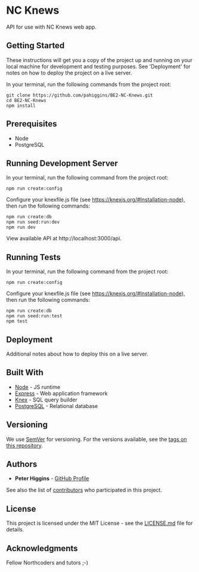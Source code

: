 # NC Knews

API for use with NC Knews web app.

## Getting Started

These instructions will get you a copy of the project up and running on your local machine for development and testing purposes. See 'Deployment' for notes on how to deploy the project on a live server.

In your terminal, run the following commands from the project root:

```
git clone https://github.com/pahiggins/BE2-NC-Knews.git
cd BE2-NC-Knews
npm install
```

## Prerequisites

- Node
- PostgreSQL

## Running Development Server

In your terminal, run the following command from the project root:

```
npm run create:config
```

Configure your knexfile.js file (see https://knexjs.org/#Installation-node), then run the following commands:

```
npm run create:db
npm run seed:run:dev
npm run dev
```

View available API at http://localhost:3000/api.

## Running Tests

In your terminal, run the following command from the project root:

```
npm run create:config
```

Configure your knexfile.js file (see https://knexjs.org/#Installation-node), then run the following commands:

```
npm run create:db
npm run seed:run:test
npm test
```

## Deployment

Additional notes about how to deploy this on a live server.

## Built With

* [Node](https://nodejs.org/en/) - JS runtime
* [Express](https://expressjs.com/) - Web application framework
* [Knex](https://knexjs.org) - SQL query builder
* [PostgreSQL](https://www.postgresql.org/) - Relational database

## Versioning

We use [SemVer](http://semver.org/) for versioning. For the versions available, see the [tags on this repository](https://github.com/pahiggins/BE2-NC-Knews/tags).

## Authors

* **Peter Higgins** - [GitHub Profile](https://github.com/pahiggins)

See also the list of [contributors](https://github.com/pahiggins/BE2-NC-Knews/contributors) who participated in this project.

## License

This project is licensed under the MIT License - see the [LICENSE.md](LICENSE.md) file for details.

## Acknowledgments

Fellow Northcoders and tutors ;-)